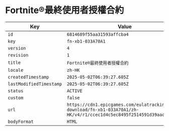 # Fortnite®最終使用者授權合約

| Key | Value |
| --- | ----- |
| `id` | `6814689f55aa31593affcba4` |
| `key` | `fn-xb1-033A70A1` |
| `version` | `4` |
| `revision` | `1` |
| `title` | `Fortnite®最終使用者授權合約` |
| `locale` | `zh-HK` |
| `createdTimestamp` | `2025-05-02T06:39:27.605Z` |
| `lastModifiedTimestamp` | `2025-05-02T06:39:27.605Z` |
| `status` | `ACTIVE` |
| `custom` | `false` |
| `url` | `https://cdn1.epicgames.com/eulatracking-download/fn-xb1-033A70A1/zh-HK/v4/r1/ccec1d4c5ec8495f2514591d39aacac8.pdf` |
| `bodyFormat` | `HTML` |
